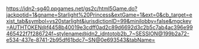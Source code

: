 https://idn2-sg40.ppgames.net/gs2c/html5Game.do?jackpotid=1&gname=Starlight%20Princess&extGame=1&ext=0&cb_target=exist_tab&symbol=vs20starlight&jurisdictionID=99&minilobby=false&mgckey=AUTHTOKEN@f4458b40019e3cdff0ad2c89d6692d3c2b5c7ab4ac396e99465422f7f286724f~stylename@idn2_idntotob2b_7~SESSION@199b2a72-e534-437e-8741-2b95df61bdc7~SN@0e693543&tabName=
